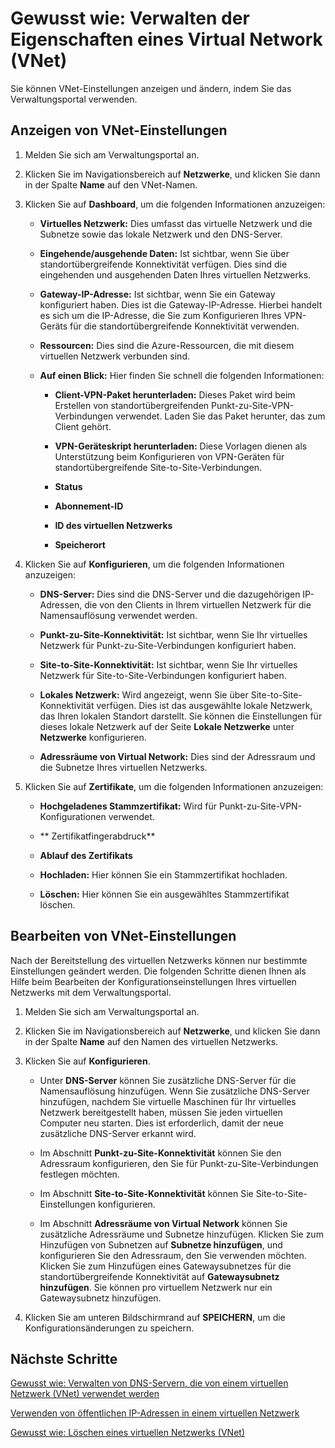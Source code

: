 <properties 
   pageTitle="Gewusst wie: Verwalten der Eigenschaften eines Virtual Network (VNet)"
   description="Enthält Informationen zum Anzeigen und Bearbeiten der Einstellungen für virtuelle Netzwerke."
   services="virtual-network"
   documentationCenter="na"
   authors="telmosampaio"
   manager="carolz"
   editor="tysonn" />
<tags 
   ms.service="virtual-network"
   ms.devlang="na"
   ms.topic="article"
   ms.tgt_pltfrm="na"
   ms.workload="infrastructure-services"
   ms.date="06/08/2015"
   ms.author="telmos" />

# Gewusst wie: Verwalten der Eigenschaften eines Virtual Network (VNet)
Sie können VNet-Einstellungen anzeigen und ändern, indem Sie das Verwaltungsportal verwenden.

## Anzeigen von VNet-Einstellungen

1. Melden Sie sich am Verwaltungsportal an.

1. Klicken Sie im Navigationsbereich auf **Netzwerke**, und klicken Sie dann in der Spalte **Name** auf den VNet-Namen.

1. Klicken Sie auf **Dashboard**, um die folgenden Informationen anzuzeigen:

	- **Virtuelles Netzwerk:** Dies umfasst das virtuelle Netzwerk und die Subnetze sowie das lokale Netzwerk und den DNS-Server.

	- **Eingehende/ausgehende Daten:** Ist sichtbar, wenn Sie über standortübergreifende Konnektivität verfügen. Dies sind die eingehenden und ausgehenden Daten Ihres virtuellen Netzwerks.

	- **Gateway-IP-Adresse:** Ist sichtbar, wenn Sie ein Gateway konfiguriert haben. Dies ist die Gateway-IP-Adresse. Hierbei handelt es sich um die IP-Adresse, die Sie zum Konfigurieren Ihres VPN-Geräts für die standortübergreifende Konnektivität verwenden.

	- **Ressourcen:** Dies sind die Azure-Ressourcen, die mit diesem virtuellen Netzwerk verbunden sind.

	- **Auf einen Blick:** Hier finden Sie schnell die folgenden Informationen:

		- **Client-VPN-Paket herunterladen:** Dieses Paket wird beim Erstellen von standortübergreifenden Punkt-zu-Site-VPN-Verbindungen verwendet. Laden Sie das Paket herunter, das zum Client gehört.

		- **VPN-Geräteskript herunterladen:** Diese Vorlagen dienen als Unterstützung beim Konfigurieren von VPN-Geräten für standortübergreifende Site-to-Site-Verbindungen.

		- **Status**

		- **Abonnement-ID**
		
		- **ID des virtuellen Netzwerks**
		
		- **Speicherort**

1. Klicken Sie auf **Konfigurieren**, um die folgenden Informationen anzuzeigen:

	- **DNS-Server:** Dies sind die DNS-Server und die dazugehörigen IP-Adressen, die von den Clients in Ihrem virtuellen Netzwerk für die Namensauflösung verwendet werden.

	- **Punkt-zu-Site-Konnektivität:** Ist sichtbar, wenn Sie Ihr virtuelles Netzwerk für Punkt-zu-Site-Verbindungen konfiguriert haben.

	- **Site-to-Site-Konnektivität:** Ist sichtbar, wenn Sie Ihr virtuelles Netzwerk für Site-to-Site-Verbindungen konfiguriert haben.

	- **Lokales Netzwerk:** Wird angezeigt, wenn Sie über Site-to-Site-Konnektivität verfügen. Dies ist das ausgewählte lokale Netzwerk, das Ihren lokalen Standort darstellt. Sie können die Einstellungen für dieses lokale Netzwerk auf der Seite **Lokale Netzwerke** unter **Netzwerke** konfigurieren.
	
	- **Adressräume von Virtual Network:** Dies sind der Adressraum und die Subnetze Ihres virtuellen Netzwerks.

1. Klicken Sie auf **Zertifikate**, um die folgenden Informationen anzuzeigen:

	- **Hochgeladenes Stammzertifikat:** Wird für Punkt-zu-Site-VPN-Konfigurationen verwendet.
	
	- ** Zertifikatfingerabdruck**
	
	- **Ablauf des Zertifikats**
	
	- **Hochladen:** Hier können Sie ein Stammzertifikat hochladen.
	
	- **Löschen:** Hier können Sie ein ausgewähltes Stammzertifikat löschen.

## Bearbeiten von VNet-Einstellungen

Nach der Bereitstellung des virtuellen Netzwerks können nur bestimmte Einstellungen geändert werden. Die folgenden Schritte dienen Ihnen als Hilfe beim Bearbeiten der Konfigurationseinstellungen Ihres virtuellen Netzwerks mit dem Verwaltungsportal.

1. Melden Sie sich am Verwaltungsportal an.

1. Klicken Sie im Navigationsbereich auf **Netzwerke**, und klicken Sie dann in der Spalte **Name** auf den Namen des virtuellen Netzwerks.

1. Klicken Sie auf **Konfigurieren**.

	- Unter **DNS-Server** können Sie zusätzliche DNS-Server für die Namensauflösung hinzufügen. Wenn Sie zusätzliche DNS-Server hinzufügen, nachdem Sie virtuelle Maschinen für Ihr virtuelles Netzwerk bereitgestellt haben, müssen Sie jeden virtuellen Computer neu starten. Dies ist erforderlich, damit der neue zusätzliche DNS-Server erkannt wird.
	
	- Im Abschnitt **Punkt-zu-Site-Konnektivität** können Sie den Adressraum konfigurieren, den Sie für Punkt-zu-Site-Verbindungen festlegen möchten.
	
	- Im Abschnitt **Site-to-Site-Konnektivität** können Sie Site-to-Site-Einstellungen konfigurieren.
	
	- Im Abschnitt **Adressräume von Virtual Network** können Sie zusätzliche Adressräume und Subnetze hinzufügen. Klicken Sie zum Hinzufügen von Subnetzen auf **Subnetze hinzufügen**, und konfigurieren Sie den Adressraum, den Sie verwenden möchten. Klicken Sie zum Hinzufügen eines Gatewaysubnetzes für die standortübergreifende Konnektivität auf **Gatewaysubnetz hinzufügen**. Sie können pro virtuellem Netzwerk nur ein Gatewaysubnetz hinzufügen.

1. Klicken Sie am unteren Bildschirmrand auf **SPEICHERN**, um die Konfigurationsänderungen zu speichern.

## Nächste Schritte

[Gewusst wie: Verwalten von DNS-Servern, die von einem virtuellen Netzwerk (VNet) verwendet werden](../virtual-networks-manage-dns-in-vnet)

[Verwenden von öffentlichen IP-Adressen in einem virtuellen Netzwerk](../virtual-networks-public-ip-within-vnet)

[Gewusst wie: Löschen eines virtuellen Netzwerks (VNet)](../virtual-networks-delete-vnet)

<!---HONumber=July15_HO4-->
